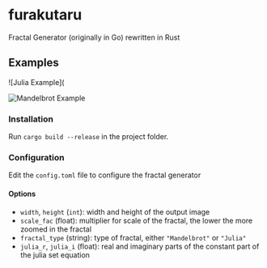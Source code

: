 # furakutaru
Fractal Generator (originally in Go) rewritten in Rust

## Examples
![Julia Example](


![Mandelbrot Example](https://github.com/isopropyletherperoxide/furakutaru/blob/main/example/mandelbrot.png?raw=true)

### Installation
Run ``cargo build --release`` in the project folder.

### Configuration
Edit the ``config.toml`` file to configure the fractal generator
#### Options
- ``width``, ``height`` (``int``): width and height of the output image
- ``scale_fac`` (float):  multiplier for scale of the fractal, the lower the more zoomed in the fractal
- ``fractal_type`` (string): type of fractal, either ``"Mandelbrot"`` or ``"Julia"`` 
- ``julia_r``, ``julia_i`` (float): real and imaginary parts of the constant part of the julia set equation



